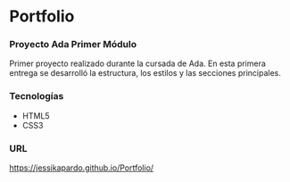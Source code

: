 # Portfolio  

### Proyecto Ada Primer Módulo
Primer proyecto realizado durante la cursada de Ada.
En esta primera entrega se desarrolló la estructura, los estilos y las secciones principales. 

### Tecnologías
- HTML5
- CSS3

### URL
https://jessikapardo.github.io/Portfolio/

